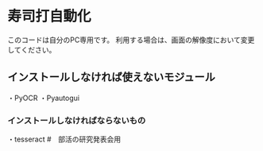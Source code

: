 # 寿司打自動化
このコードは自分のPC専用です。
利用する場合は、画面の解像度において変更してください。
## インストールしなければ使えないモジュール
・PyOCR
・Pyautogui
### インストールしなければならないもの
・tesseract
#　部活の研究発表会用
